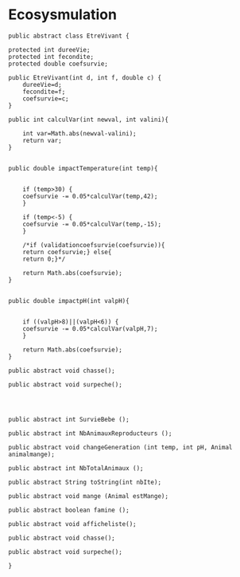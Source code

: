 # Ecosysmulation
	
	public abstract class EtreVivant {

	protected int dureeVie;
	protected int fecondite;
	protected double coefsurvie;

	public EtreVivant(int d, int f, double c) {
		dureeVie=d;
	    fecondite=f;
	    coefsurvie=c;
	}

	public int calculVar(int newval, int valini){

	    int var=Math.abs(newval-valini);
	    return var;
	}


	public double impactTemperature(int temp){


	    if (temp>30) {
	    coefsurvie -= 0.05*calculVar(temp,42);
	    }

	    if (temp<-5) {
	    coefsurvie -= 0.05*calculVar(temp,-15);
	    }

	    /*if (validationcoefsurvie(coefsurvie)){
	    return coefsurvie;} else{
	    return 0;}*/

	    return Math.abs(coefsurvie);
	}


	public double impactpH(int valpH){


	    if ((valpH>8)||(valpH<6)) {
	    coefsurvie -= 0.05*calculVar(valpH,7);
	    }

	    return Math.abs(coefsurvie);
	}
	
	public abstract void chasse();

	public abstract void surpeche();




	public abstract int SurvieBebe ();

	public abstract int NbAnimauxReproducteurs ();

	public abstract void changeGeneration (int temp, int pH, Animal animalmange);

	public abstract int NbTotalAnimaux ();

	public abstract String toString(int nbIte);

	public abstract void mange (Animal estMange);

	public abstract boolean famine ();

	public abstract void afficheliste();
	
	public abstract void chasse();

	public abstract void surpeche();

	}
